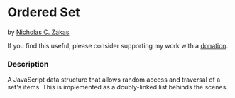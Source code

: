 # Ordered Set

by [Nicholas C. Zakas](https://humanwhocodes.com)

If you find this useful, please consider supporting my work with a [donation](https://humanwhocodes.com/donate).

### Description

A JavaScript data structure that allows random access and traversal of a set's items. This is implemented as a doubly-linked list behinds the scenes.
